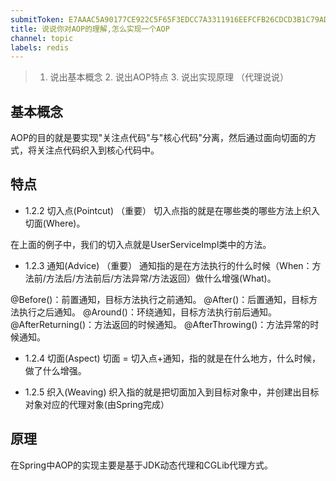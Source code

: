```yaml
---
submitToken: E7AAAC5A90177CE922C5F65F3EDCC7A3311916EEFCFB26CDCD3B1C79ADE73484
title: 说说你对AOP的理解,怎么实现一个AOP
channel: topic
labels: redis
---
```


> 1. 说出基本概念 2. 说出AOP特点 3. 说出实现原理 （代理说说）


## 基本概念

AOP的目的就是要实现"关注点代码"与"核心代码"分离，然后通过面向切面的方式，将关注点代码织入到核心代码中。

## 特点

- 1.2.2 切入点(Pointcut) （重要）
切入点指的就是在哪些类的哪些方法上织入切面(Where)。

在上面的例子中，我们的切入点就是UserServiceImpl类中的方法。

- 1.2.3 通知(Advice) （重要）
通知指的是在方法执行的什么时候（When：方法前/方法后/方法前后/方法异常/方法返回）做什么增强(What)。

@Before()：前置通知，目标方法执行之前通知。
@After()：后置通知，目标方法执行之后通知。
@Around()：环绕通知，目标方法执行前后通知。
@AfterReturning()：方法返回的时候通知。
@AfterThrowing()：方法异常的时候通知。

-  1.2.4 切面(Aspect)
切面 = 切入点+通知，指的就是在什么地方，什么时候，做了什么增强。

-  1.2.5 织入(Weaving)
织入指的就是把切面加入到目标对象中，并创建出目标对象对应的代理对象(由Spring完成）

## 原理

在Spring中AOP的实现主要是基于JDK动态代理和CGLib代理方式。
